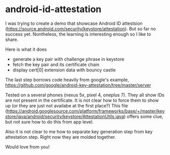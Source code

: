 # android-id-attestation

I was trying to create a demo that showcase Android ID attestsion (https://source.android.com/security/keystore/attestation). But so far no success yet.  Nontheless, the learning is interesting enough so I like to share.

Here is what it does

- generate a key pair with challenge phrase in keystore
- fetch the key pair and its certificate chain
- display cert[0] extension data with bouncy castle

The last step borrows code heavily from google's example, https://github.com/google/android-key-attestation/tree/master/server

Tested on a several phones (nexus 5x, pixel 4, oneplus 7).  They all show IDs are not present in the certificate.  It is not clear how to force them to show up (or they are just not availabe at the first place?)  This file (https://android.googlesource.com/platform/frameworks/base/+/master/keystore/java/android/security/keystore/AttestationUtils.java) offers some clue, but not sure how to do this from app level.

Also it is not clear to me how to separate key generation step from key attestation step.  Right now they are molded together. 

Would love from you!
